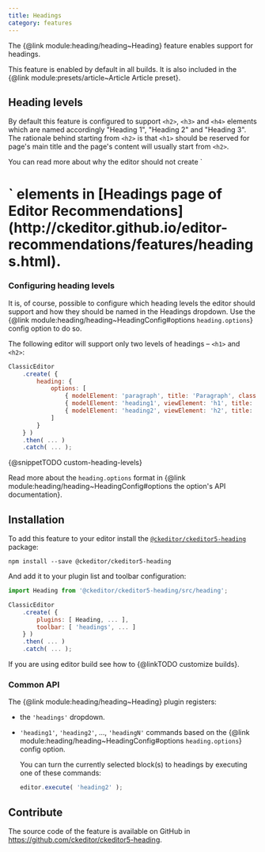 ```yaml
---
title: Headings
category: features
---
```


The {@link module:heading/heading~Heading} feature enables support for headings.

<info-box info>
	This feature is enabled by default in all builds. It is also included in the {@link module:presets/article~Article Article preset}.
</info-box>

## Heading levels

By default this feature is configured to support `<h2>`, `<h3>` and `<h4>` elements which are named accordingly "Heading 1", "Heading 2" and "Heading 3". The rationale behind starting from `<h2>` is that `<h1>` should be reserved for page's main title and the page's content will usually start from `<h2>`.

<info-box hint>
	You can read more about why the editor should not create `<h1>` elements in [Headings page of Editor Recommendations](http://ckeditor.github.io/editor-recommendations/features/headings.html).
</info-box>

### Configuring heading levels

It is, of course, possible to configure which heading levels the editor should support and how they should be named in the Headings dropdown. Use the {@link module:heading/heading~HeadingConfig#options `heading.options`} config option to do so.

The following editor will support only two levels of headings – `<h1>` and `<h2>`:

```js
ClassicEditor
	.create( {
		heading: {
			options: [
				{ modelElement: 'paragraph', title: 'Paragraph', class: 'ck-heading_paragraph' },
				{ modelElement: 'heading1', viewElement: 'h1', title: 'Heading 1', class: 'ck-heading_heading1' },
				{ modelElement: 'heading2', viewElement: 'h2', title: 'Heading 2', class: 'ck-heading_heading2' }
			]
		}
	} )
	.then( ... )
	.catch( ... );
```

{@snippetTODO custom-heading-levels}

Read more about the `heading.options` format in {@link module:heading/heading~HeadingConfig#options the option's API documentation}.

## Installation

To add this feature to your editor install the [`@ckeditor/ckeditor5-heading`](https://www.npmjs.com/package/@ckeditor/ckeditor5-heading) package:

```
npm install --save @ckeditor/ckeditor5-heading
```

And add it to your plugin list and toolbar configuration:

```js
import Heading from '@ckeditor/ckeditor5-heading/src/heading';

ClassicEditor
	.create( {
		plugins: [ Heading, ... ],
		toolbar: [ 'headings', ... ]
	} )
	.then( ... )
	.catch( ... );
```

If you are using editor build see how to {@linkTODO customize builds}.

### Common API

The {@link module:heading/heading~Heading} plugin registers:

* the `'headings'` dropdown.
* `'heading1'`, `'heading2'`, ..., `'headingN'` commands based on the {@link module:heading/heading~HeadingConfig#options `heading.options`} config option.

	You can turn the currently selected block(s) to headings by executing one of these commands:

	```js
	editor.execute( 'heading2' );
	```

## Contribute

The source code of the feature is available on GitHub in https://github.com/ckeditor/ckeditor5-heading.
